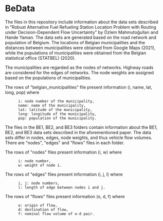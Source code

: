 # BeData
The files in this repository include information about the data sets described in "Robust Alternative Fuel Refueling Station Location Problem with Routing under Decision-Dependent Flow Uncertainty" by Özlem Mahmutoğulları and Hande Yaman. The data sets are generated based on the road network and population of Belgium. The locations of Belgian municipalities and the distances between municipalities were obtained from Google Maps (2021), while the populations of municipalities were obtained from the Belgian statistical office (STATBEL) (2020). 


The municipalities are regarded as the nodes of networks. Highway roads are considered for the edges of networks. The node weights are assigned based on the populations of municipalities.


The rows of "belgian_municipalities" file present information (i, name, lat, long, pop) where

          i: node number of the municipality,          
          name: name of the municipality,          
          lat: latitude of the municipality,          
          long: longitude of the municipality,          
          pop: population of the municipality.


The files in the BE1, BE2, and BE3 folders contain information about the BE1, BE2, and BE3 data sets described in the aforementioned paper.  The data sets differ in nodes, edges, node weights, and thus vehicle flow volumes.  
There are "nodes", "edges" and "flows" files in each folder.

The rows of "nodes" files present information (i, w) where

          i: node number,
          w: weight of node i.
          
The rows of "edges" files present information (i, j, l) where

          i, j: node numbers,
          l: length of edge between nodes i and j.
          
The rows of "flows" files present information (o, d, f) where

          o: origin of flow,
          d: destination of flow,
          f: nominal flow volume of o-d pair.
